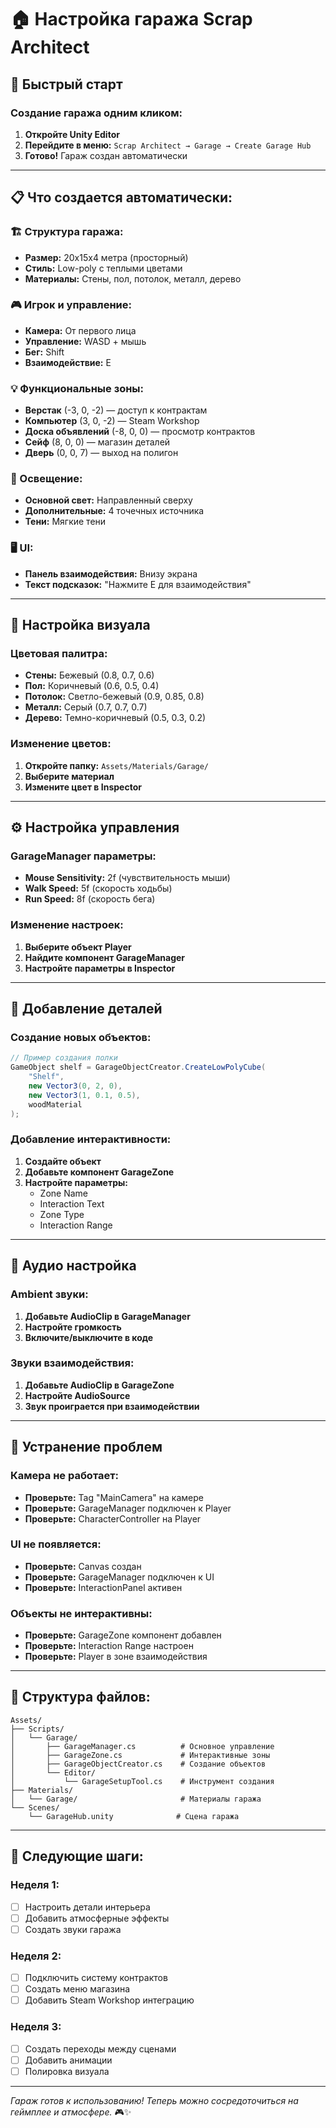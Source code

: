 # 🏠 Настройка гаража Scrap Architect

## 🚀 Быстрый старт

### Создание гаража одним кликом:

1. **Откройте Unity Editor**
2. **Перейдите в меню:** `Scrap Architect → Garage → Create Garage Hub`
3. **Готово!** Гараж создан автоматически

---

## 📋 Что создается автоматически:

### 🏗️ Структура гаража:
- **Размер:** 20x15x4 метра (просторный)
- **Стиль:** Low-poly с теплыми цветами
- **Материалы:** Стены, пол, потолок, металл, дерево

### 🎮 Игрок и управление:
- **Камера:** От первого лица
- **Управление:** WASD + мышь
- **Бег:** Shift
- **Взаимодействие:** E

### 💡 Функциональные зоны:
- **Верстак** (-3, 0, -2) — доступ к контрактам
- **Компьютер** (3, 0, -2) — Steam Workshop
- **Доска объявлений** (-8, 0, 0) — просмотр контрактов
- **Сейф** (8, 0, 0) — магазин деталей
- **Дверь** (0, 0, 7) — выход на полигон

### 🌟 Освещение:
- **Основной свет:** Направленный сверху
- **Дополнительные:** 4 точечных источника
- **Тени:** Мягкие тени

### 🖥️ UI:
- **Панель взаимодействия:** Внизу экрана
- **Текст подсказок:** "Нажмите E для взаимодействия"

---

## 🎨 Настройка визуала

### Цветовая палитра:
- **Стены:** Бежевый (0.8, 0.7, 0.6)
- **Пол:** Коричневый (0.6, 0.5, 0.4)
- **Потолок:** Светло-бежевый (0.9, 0.85, 0.8)
- **Металл:** Серый (0.7, 0.7, 0.7)
- **Дерево:** Темно-коричневый (0.5, 0.3, 0.2)

### Изменение цветов:
1. **Откройте папку:** `Assets/Materials/Garage/`
2. **Выберите материал**
3. **Измените цвет в Inspector**

---

## ⚙️ Настройка управления

### GarageManager параметры:
- **Mouse Sensitivity:** 2f (чувствительность мыши)
- **Walk Speed:** 5f (скорость ходьбы)
- **Run Speed:** 8f (скорость бега)

### Изменение настроек:
1. **Выберите объект Player**
2. **Найдите компонент GarageManager**
3. **Настройте параметры в Inspector**

---

## 🔧 Добавление деталей

### Создание новых объектов:
```csharp
// Пример создания полки
GameObject shelf = GarageObjectCreator.CreateLowPolyCube(
    "Shelf", 
    new Vector3(0, 2, 0), 
    new Vector3(1, 0.1, 0.5), 
    woodMaterial
);
```

### Добавление интерактивности:
1. **Создайте объект**
2. **Добавьте компонент GarageZone**
3. **Настройте параметры:**
   - Zone Name
   - Interaction Text
   - Zone Type
   - Interaction Range

---

## 🎵 Аудио настройка

### Ambient звуки:
1. **Добавьте AudioClip в GarageManager**
2. **Настройте громкость**
3. **Включите/выключите в коде**

### Звуки взаимодействия:
1. **Добавьте AudioClip в GarageZone**
2. **Настройте AudioSource**
3. **Звук проиграется при взаимодействии**

---

## 🐛 Устранение проблем

### Камера не работает:
- **Проверьте:** Tag "MainCamera" на камере
- **Проверьте:** GarageManager подключен к Player
- **Проверьте:** CharacterController на Player

### UI не появляется:
- **Проверьте:** Canvas создан
- **Проверьте:** GarageManager подключен к UI
- **Проверьте:** InteractionPanel активен

### Объекты не интерактивны:
- **Проверьте:** GarageZone компонент добавлен
- **Проверьте:** Interaction Range настроен
- **Проверьте:** Player в зоне взаимодействия

---

## 📁 Структура файлов:

```
Assets/
├── Scripts/
│   └── Garage/
│       ├── GarageManager.cs          # Основное управление
│       ├── GarageZone.cs             # Интерактивные зоны
│       ├── GarageObjectCreator.cs    # Создание объектов
│       └── Editor/
│           └── GarageSetupTool.cs    # Инструмент создания
├── Materials/
│   └── Garage/                       # Материалы гаража
└── Scenes/
    └── GarageHub.unity              # Сцена гаража
```

---

## 🚀 Следующие шаги:

### Неделя 1:
- [ ] Настроить детали интерьера
- [ ] Добавить атмосферные эффекты
- [ ] Создать звуки гаража

### Неделя 2:
- [ ] Подключить систему контрактов
- [ ] Создать меню магазина
- [ ] Добавить Steam Workshop интеграцию

### Неделя 3:
- [ ] Создать переходы между сценами
- [ ] Добавить анимации
- [ ] Полировка визуала

---

*Гараж готов к использованию! Теперь можно сосредоточиться на геймплее и атмосфере.* 🎮✨
